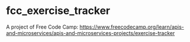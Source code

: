# fcc_exercise_tracker
A project of Free Code Camp: https://www.freecodecamp.org/learn/apis-and-microservices/apis-and-microservices-projects/exercise-tracker

